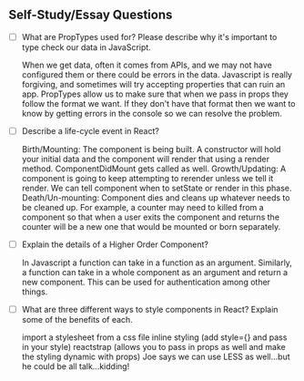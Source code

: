 ## Self-Study/Essay Questions

- [ ] What are PropTypes used for? Please describe why it's important to type check our data in JavaScript.

    When we get data, often it comes from APIs, and we may not have configured them or there could be errors in the data. Javascript is really forgiving, and sometimes will try accepting properties that can ruin an app. PropTypes allow us to make sure that when we pass in props they follow the format we want. If they don't have that format then we want to know by getting errors in the console so we can resolve the problem.

- [ ] Describe a life-cycle event in React?

    Birth/Mounting: The component is being built. A constructor will hold your initial data and the component will render that using a render method.
    ComponentDidMount gets called as well.
    Growth/Updating: A component is going to keep attempting to rerender unless we tell it render. We can tell component when to setState or render in this phase.
    Death/Un-mounting: Component dies and cleans up whatever needs to be cleaned up. For example, a counter may need to killed from a component so that when a user exits the component and returns the counter will be a new one that would be mounted or born separately.

- [ ] Explain the details of a Higher Order Component?

    In Javascript a function can take in a function as an argument. Similarly, a function can take in a whole component as an argument and return a new component. This can be used for authentication among other things.

- [ ] What are three different ways to style components in React? Explain some of the benefits of each.

    import a stylesheet from a css file
    inline styling (add style={} and pass in your style)
    reactstrap (allows you to pass in props as well and make the styling dynamic with props)
    Joe says we can use LESS as well...but he could be all talk...kidding!

